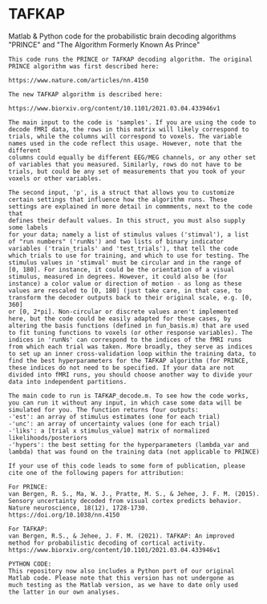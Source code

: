 # TAFKAP
Matlab & Python code for the probabilistic brain decoding algorithms "PRINCE" and "The Algorithm Formerly Known As Prince"

    This code runs the PRINCE or TAFKAP decoding algorithm. The original
    PRINCE algorithm was first described here: 

    https://www.nature.com/articles/nn.4150

    The new TAFKAP algorithm is described here:

    https://www.biorxiv.org/content/10.1101/2021.03.04.433946v1

    The main input to the code is 'samples'. If you are using the code to
    decode fMRI data, the rows in this matrix will likely correspond to
    trials, while the columns will correspond to voxels. The variable 
    names used in the code reflect this usage. However, note that the different
    columns could equally be different EEG/MEG channels, or any other set
    of variables that you measured. Similarly, rows do not have to be
    trials, but could be any set of measurements that you took of your
    voxels or other variables. 

    The second input, 'p', is a struct that allows you to customize        
    certain settings that influence how the algorithm runs. These
    settings are explained in more detail in commments, next to the code that
    defines their default values. In this struct, you must also supply some labels
    for your data; namely a list of stimulus values ('stimval'), a list
    of "run numbers" ('runNs') and two lists of binary indicator
    variables ('train_trials' and 'test_trials'), that tell the code 
    which trials to use for training, and which to use for testing. The
    stimulus values in 'stimval' must be circular and in the range of 
    [0, 180]. For instance, it could be the orientation of a visual
    stimulus, measured in degrees. However, it could also be (for
    instance) a color value or direction of motion - as long as these
    values are rescaled to [0, 180] (just take care, in that case, to
    transform the decoder outputs back to their original scale, e.g. [0, 360]
    or [0, 2*pi]. Non-circular or discrete values aren't implemented
    here, but the code could be easily adapted for these cases, by 
    altering the basis functions (defined in fun_basis.m) that are used 
    to fit tuning functions to voxels (or other response variables). The
    indices in 'runNs' can correspond to the indices of the fMRI runs
    from which each trial was taken. More broadly, they serve as indices
    to set up an inner cross-validation loop within the training data, to
    find the best hyperparameters for the TAFKAP algorithm (for PRINCE, 
    these indices do not need to be specified. If your data are not
    divided into fMRI runs, you should choose another way to divide your
    data into independent partitions. 
    
    The main code to run is TAFKAP_decode.m. To see how the code works, 
    you can run it without any input, in which case some data will be 
    simulated for you. The function returns four outputs: 
    -'est': an array of stimulus estimates (one for each trial)
    -'unc': an array of uncertainty values (one for each trial)
    -'liks': a [trial x stimulus_value] matrix of normalized
    likelihoods/posteriors
    -'hypers': the best setting for the hyperparameters (lambda_var and
    lambda) that was found on the training data (not applicable to PRINCE) 

    If your use of this code leads to some form of publication, please
    cite one of the following papers for attribution:

    For PRINCE:
    van Bergen, R. S., Ma, W. J., Pratte, M. S., & Jehee, J. F. M. (2015). 
    Sensory uncertainty decoded from visual cortex predicts behavior. 
    Nature neuroscience, 18(12), 1728-1730. https://doi.org/10.1038/nn.4150

    For TAFKAP:
    van Bergen, R.S., & Jehee, J. F. M. (2021). TAFKAP: An improved 
    method for probabilistic decoding of cortical activity. 
    https://www.biorxiv.org/content/10.1101/2021.03.04.433946v1
    
    PYTHON CODE:
    This repository now also includes a Python port of our original 
    Matlab code. Please note that this version has not undergone as
    much testing as the Matlab version, as we have to date only used
    the latter in our own analyses. 
